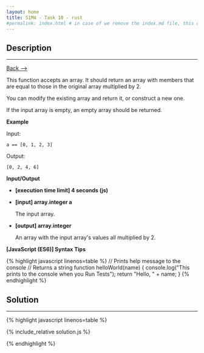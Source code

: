 ```yaml
---
layout: home
title: S1M4 - Task 10 - rust
#permalink: index.html # in case of we remove the index.md file, this doc will be the index page
---
```


<div class="row">
<div class="columnStmt" markdown="1">

##  Description
------

[Back --> ](../README.md)

This function accepts an array. It should return an array with members that are equal to those in the original array multiplied by 2.

You can modify the existing array and return it, or construct a new one.

If the input array is empty, an empty array should be returned.

**Example**

Input:
```
a == [0, 1, 2, 3]
```
Output:
```
[0, 2, 4, 6]
```

**Input/Output**

* **[execution time limit] 4 seconds (js)**

* **[input] array.integer a**

    The input array.

* **[output] array.integer**

    An array with the input array's values all multiplied by 2.

**[JavaScript (ES6)] Syntax Tips**

{% highlight javascript linenos=table %}
// Prints help message to the console
// Returns a string
function helloWorld(name) {
    console.log("This prints to the console when you Run Tests");
    return "Hello, " + name;
}
{% endhighlight %}

</div>
<div class="columnSol" markdown="1">

## Solution
------

{% highlight javascript linenos=table %}

{% include_relative solution.js %}

{% endhighlight %}

</div>
</div>